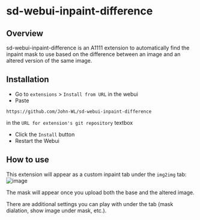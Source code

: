 # sd-webui-inpaint-difference
## Overview
sd-webui-inpaint-difference is an A1111 extension to automatically find the inpaint mask to use based on the difference between an image and an altered version of the same image.  

## Installation
- Go to `extensions` > `Install from URL` in the webui
- Paste
```
https://github.com/John-WL/sd-webui-inpaint-difference
```
in the `URL for extension's git repository` textbox
- Click the `Install` button
- Restart the Webui

## How to use
This extension will appear as a custom inpaint tab under the `img2img` tab:  
![image](https://github.com/John-WL/sd-webui-inpaint-difference/assets/34081873/9c3492a7-a15b-4852-8177-3893f33c721d)

The mask will appear once you upload both the base and the altered image. 


There are additional settings you can play with under the tab (mask dialation, show image under mask, etc.). 


